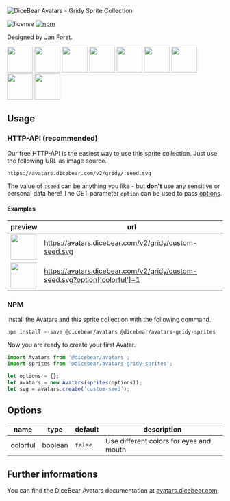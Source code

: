 ![DiceBear Avatars - Gridy Sprite Collection](https://raw.githubusercontent.com/DiceBear/avatars/master/packages/avatars-gridy-sprites/banner.svg?sanitize=true)

![license](https://img.shields.io/github/license/dicebear/avatars-gridy-sprites.svg)
[![npm](https://img.shields.io/npm/v/@dicebear/avatars-gridy-sprites.svg)](https://www.npmjs.com/package/@dicebear/avatars-gridy-sprites)

Designed by [Jan Forst](https://github.com/darosh/gridy-avatars).

<p>
    <img src="https://avatars.dicebear.com/v2/gridy/1.svg" width="60" />
    <img src="https://avatars.dicebear.com/v2/gridy/2.svg" width="60" />
    <img src="https://avatars.dicebear.com/v2/gridy/3.svg" width="60" />
    <img src="https://avatars.dicebear.com/v2/gridy/4.svg" width="60" />
    <img src="https://avatars.dicebear.com/v2/gridy/5.svg" width="60" />
    <img src="https://avatars.dicebear.com/v2/gridy/6.svg" width="60" />
    <img src="https://avatars.dicebear.com/v2/gridy/7.svg" width="60" />
    <img src="https://avatars.dicebear.com/v2/gridy/8.svg" width="60" />
    <img src="https://avatars.dicebear.com/v2/gridy/9.svg" width="60" />
</p>

## Usage

### HTTP-API (recommended)

Our free HTTP-API is the easiest way to use this sprite collection. Just use the following URL as image source.

    https://avatars.dicebear.com/v2/gridy/:seed.svg

The value of `:seed` can be anything you like - but **don't** use any sensitive or personal data here! The GET parameter
`option` can be used to pass [options](#options).

#### Examples

| preview                                                                                             | url                                                                        |
| --------------------------------------------------------------------------------------------------- | -------------------------------------------------------------------------- |
| <img src="https://avatars.dicebear.com/v2/gridy/custom-seed.svg" width="60" />                      | https://avatars.dicebear.com/v2/gridy/custom-seed.svg                      |
| <img src="https://avatars.dicebear.com/v2/gridy/custom-seed.svg?option['colorful']=1" width="60" /> | https://avatars.dicebear.com/v2/gridy/custom-seed.svg?option['colorful']=1 |

### NPM

Install the Avatars and this sprite collection with the following command.

    npm install --save @dicebear/avatars @dicebear/avatars-gridy-sprites

Now you are ready to create your first Avatar.

```js
import Avatars from '@dicebear/avatars';
import sprites from '@dicebear/avatars-gridy-sprites';

let options = {};
let avatars = new Avatars(sprites(options));
let svg = avatars.create('custom-seed');
```

## Options

| name     | type    | default | description                             |
| -------- | ------- | ------- | --------------------------------------- |
| colorful | boolean | `false` | Use different colors for eyes and mouth |

## Further informations

You can find the DiceBear Avatars documentation at [avatars.dicebear.com](https://avatars.dicebear.com)
